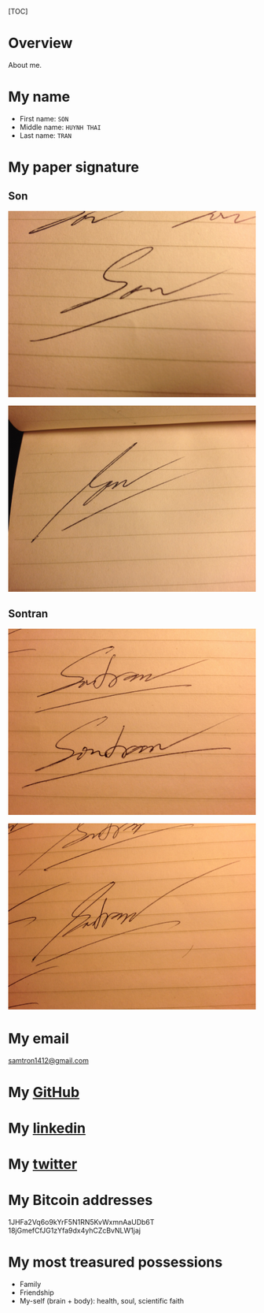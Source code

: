 [TOC]

# Overview
About me.

# My name
- First name: `SON`
- Middle name: `HUYNH THAI`
- Last name: `TRAN`

# My paper signature
## Son

![easy](graphic/about-me/son-easy.JPG)

![diff](graphic/about-me/son-diff.JPG)

## Sontran

![easy](graphic/about-me/sontran-easy.JPG)

![diff](graphic/about-me/sontran-diff.JPG)

# My email
samtron1412@gmail.com

# My [GitHub](https://github.com/samtron1412)

# My [linkedin](https://www.linkedin.com/in/samtron1412)

# My [twitter](https://twitter.com/samtron1412)

# My Bitcoin addresses
1JHFa2Vq6o9kYrF5N1RN5KvWxmnAaUDb6T
18jGmefCfJG1zYfa9dx4yhCZcBvNLW1jaj

# My most treasured possessions
- Family
- Friendship
- My-self (brain + body): health, soul, scientific faith
